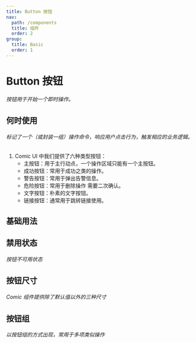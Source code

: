 ```yaml
---
title: Button 按钮
nav:
  path: /components
  title: 组件
  order: 2
group:
  title: Basic
  order: 1
---
```


# Button 按钮

###### 按钮用于开始一个即时操作。

## 何时使用

###### 标记了一个（或封装一组）操作命令，响应用户点击行为，触发相应的业务逻辑。

1. Comic UI 中我们提供了六种类型按钮：
   - 主按钮：用于主行动点，一个操作区域只能有一个主按钮。
   - 成功按钮：常用于成功之类的操作。
   - 警告按钮：常用于弹出告警信息。
   - 危险按钮：常用于删除操作 需要二次确认。
   - 文字按钮：朴素的文字按钮。
   - 链接按钮：通常用于跳转链接使用。

## 基础用法

<code src="./demo/basic.tsx"></code>

## 禁用状态

###### 按钮不可用状态

<code src="./demo/disabled.tsx"></code>

## 按钮尺寸

###### Comic 组件提供除了默认值以外的三种尺寸

<code src="./demo/size.tsx"></code>

## 按钮组

###### 以按钮组的方式出现，常用于多项类似操作

<code src="./demo/group.tsx"></code>

<API src="./button.tsx"></API>
